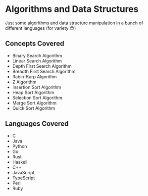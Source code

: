# Algorithms and Data Structures

Just some algorithms and data structure manipulation in a bunch of different languages (for variety 😊)

## Concepts Covered

-   Binary Search Algorithm
-   Linear Search Algorithm
-   Depth First Search Algorithm
-   Breadth First Search Algorithm
-   Rabin-Karp Algorithm
-   Z Algorithm
-   Insertion Sort Algorithm
-   Heap Sort Algorithm
-   Selection Sort Algorithm
- 	Merge Sort Algorithm
- 	Quick Sort Algorithm

## Languages Covered

-   C
-   Java
-   Python
-   Go
-   Rust
-   Haskell
-   C++
-   JavaScript
- 	TypeScript
-	Perl
-	Ruby
